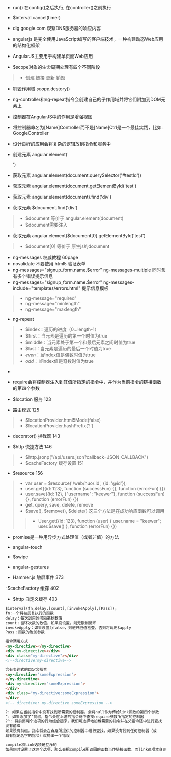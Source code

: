 - run() 在config()之后执行, 在controller()之前执行
- $interval.cancel(timer)

- dig google.com  观察DNS服务器的响应内容

- angularjs 是完全使用JavaScript编写的客户端技术，一种构建动态Web应用的结构化框架

- AngularJS主要用于构建单页面Web应用

- $scope对象的生命周期处理有四个不同阶段
>- 创建 链接 更新 销毁

- 销毁作用域 $scope.$destory()

- ng-controller和ng-repeat指令会创建自己的子作用域并将它们附加到DOM元素上

- 控制器在AngularJS中的作用是增强视图

- 将控制器命名为[Name]Controller而不是[Name]Ctrl是一个最佳实践，比如: GoogleController

- 设计良好的应用会将复杂的逻辑放到指令和服务中

- 创建元素 angular.element('<p>')

- 获取元素 angular.element(document.querySelector('#testId'))

- 获取元素 angular.element(document.getElementById('test')

- 获取元素 angular.element(document).find('div')

- 获取元素 $document.find('div')
>- $document 等价于 angular.element(document)
>- $document需要注入

- 获取元素 angular.element($document[0].getElementById('test')
>- $document[0] 等价于 原生js的document

- ng-messages 权威教程 60page
- novalidate 不要使用 html5 验证表单
- ng-messages="signup_form.name.$error" ng-messages-multiple   同时含有多个错误提示信息
- ng-messages="signup_form.name.$error" ng-messages-include="templates/errors.html" 提示信息模板
>- ng-message="required"
>- ng-message="minlength"
>- ng-message="maxlength"

- ng-repeat
>- $index：遍历的进度（0...length-1）
>- $first：当元素是遍历的第一个时值为true
>- $middle：当元素处于第一个和最后元素之间时值为true
>- $last：当元素是遍历的最后一个时值为true
>- $even：当$index值是偶数时值为true
>- $odd：当$index值是奇数时值为true

- <circle ng-attr-cx="{{ cx }}"></circle>

- require会将控制器注入到其值所指定的指令中，并作为当前指令的链接函数的第四个参数

- $location 服务 123

- 路由模式 125
>- $locationProvider.html5Mode(false)
>- $locationProvider.hashPrefix('!')

- decorator() 拦截器 143

- $http 快捷方法 146
>- $http.jsonp("/api/users.json?callback=JSON_CALLBACK")
>- $cacheFactory 缓存设置 151

- $resource 156
>- var user = $resource('/web/huo/:id', {id: '@id'});
>- user.get({id: 123}, function (successFun) {}, function (errorFun) {})
>- user.save({id: 12}, {"username": "keewer"}, function (successFun) {}, function (errorFun) {})
>- get, query, save, delete, remove
>- $save(), $remove(), $delete() 这三个方法是在成功响应函数可以调用
>>- User.get({id: 123}, function (user) {
	user.name = "keewer";
	user.$save()
}, function (errorFun) {})

- promise是一种用异步方式处理值（或者非值）的方法

- angular-touch
- $swipe
- angular-gestures
- Hammer.js 触屏事件 373

-$cacheFactory 缓存 402

- $http 自定义缓存 403

```txt
$interval(fn,delay,[count],[invokeApply],[Pass]);
fn:一个将被反复执行的函数
delay：每次调用的间隔毫秒数值
count：循环次数的数值，如果没设置，则无限制循环
invokeApply：如果设置为false，则避开脏值检查，否则将调用$apply
Pass：函数的附加参数
```

```html
指令调用方式
<my-directive></my-directive>
<div my-directive></div>
<div class="my-directive"></div>
<!--directive:my-directive-->

含有表达式的自定义指令
<my-directive="someExpression">
</my-directive>
<div my-directive="someExpression">
</div>
<div class="my-directive:someExpression">
</div>
<!-- directive: my-directive someExpression -->
```

```txt
?: 如果在当前指令中没有找到所需要的控制器，会将null作为传给link函数的第四个参数
^: 如果添加了^前缀，指令会在上游的指令链中查找require参数所指定的控制器
?^: 将前面两个选项的行为组合起来，我们可选择地加载需要的指令并在父指令链中进行查找
没有前缀
如果没有前缀，指令将会在自身所提供的控制器中进行查找，如果没有找到任何控制器（或
具有指定名字的指令）就抛出一个错误
```

```txt
compile和link选项是互斥的
如果同时设置了这两个选项，那么会把compile所返回的函数当作链接函数，而link选项本身则会被忽略
```